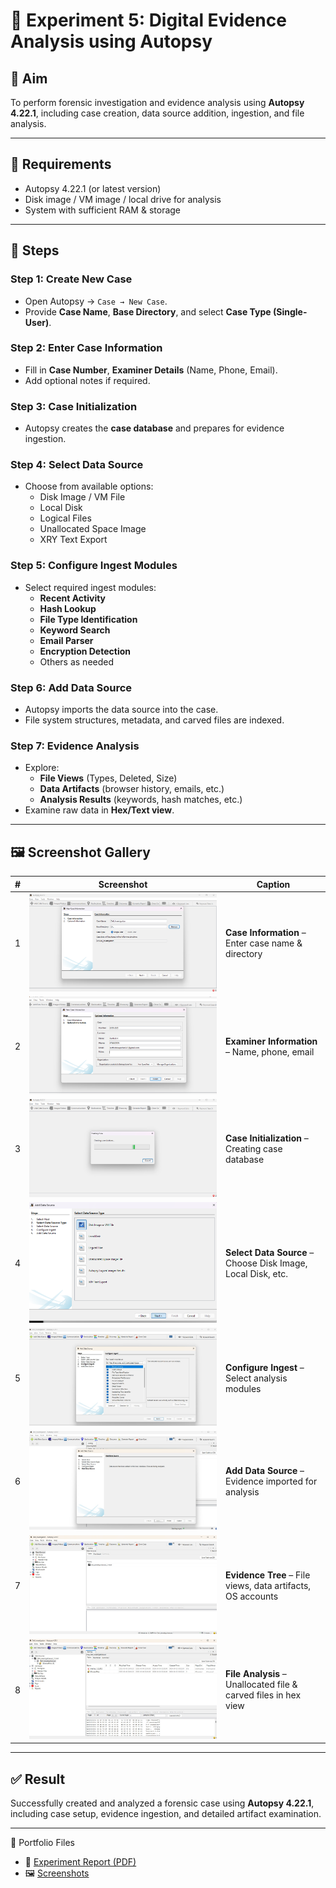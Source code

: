 # 🧪 Experiment 5: Digital Evidence Analysis using Autopsy

## 🎯 Aim
To perform forensic investigation and evidence analysis using **Autopsy 4.22.1**, including case creation, data source addition, ingestion, and file analysis.

---

## 📝 Requirements
- Autopsy 4.22.1 (or latest version)
- Disk image / VM image / local drive for analysis
- System with sufficient RAM & storage

---

## 📌 Steps

### Step 1: Create New Case
- Open Autopsy → `Case → New Case`.
- Provide **Case Name**, **Base Directory**, and select **Case Type (Single-User)**.

### Step 2: Enter Case Information
- Fill in **Case Number**, **Examiner Details** (Name, Phone, Email).
- Add optional notes if required.

### Step 3: Case Initialization
- Autopsy creates the **case database** and prepares for evidence ingestion.

### Step 4: Select Data Source
- Choose from available options:
  - Disk Image / VM File
  - Local Disk
  - Logical Files
  - Unallocated Space Image
  - XRY Text Export

### Step 5: Configure Ingest Modules
- Select required ingest modules:
  - **Recent Activity**
  - **Hash Lookup**
  - **File Type Identification**
  - **Keyword Search**
  - **Email Parser**
  - **Encryption Detection**
  - Others as needed

### Step 6: Add Data Source
- Autopsy imports the data source into the case.
- File system structures, metadata, and carved files are indexed.

### Step 7: Evidence Analysis
- Explore:
  - **File Views** (Types, Deleted, Size)
  - **Data Artifacts** (browser history, emails, etc.)
  - **Analysis Results** (keywords, hash matches, etc.)
- Examine raw data in **Hex/Text view**.

---

## 🖼️ Screenshot Gallery

| # | Screenshot | Caption |
|---|------------|---------|
| 1 | ![Case Info](screenshots/autopsy_01.png) | **Case Information** – Enter case name & directory |
| 2 | ![Examiner Info](screenshots/autopsy_02.png) | **Examiner Information** – Name, phone, email |
| 3 | ![Case Creation](screenshots/autopsy_03.png) | **Case Initialization** – Creating case database |
| 4 | ![Select Source](screenshots/autopsy_04.png) | **Select Data Source** – Choose Disk Image, Local Disk, etc. |
| 5 | ![Configure Ingest](screenshots/autopsy_05.jpg) | **Configure Ingest** – Select analysis modules |
| 6 | ![Add Data Source](screenshots/autopsy_06.jpg) | **Add Data Source** – Evidence imported for analysis |
| 7 | ![Evidence Tree](screenshots/autopsy_07.jpg) | **Evidence Tree** – File views, data artifacts, OS accounts |
| 8 | ![File Analysis](screenshots/autopsy_08.jpg) | **File Analysis** – Unallocated file & carved files in hex view |

---

## ✅ Result
Successfully created and analyzed a forensic case using **Autopsy 4.22.1**, including case setup, evidence ingestion, and detailed artifact examination.

---
📂 Portfolio Files  
- 📄 [Experiment Report (PDF)](Ex.No.5-Autospy.pdf)  
 - 🖼️ [Screenshots](screenshots/)  
